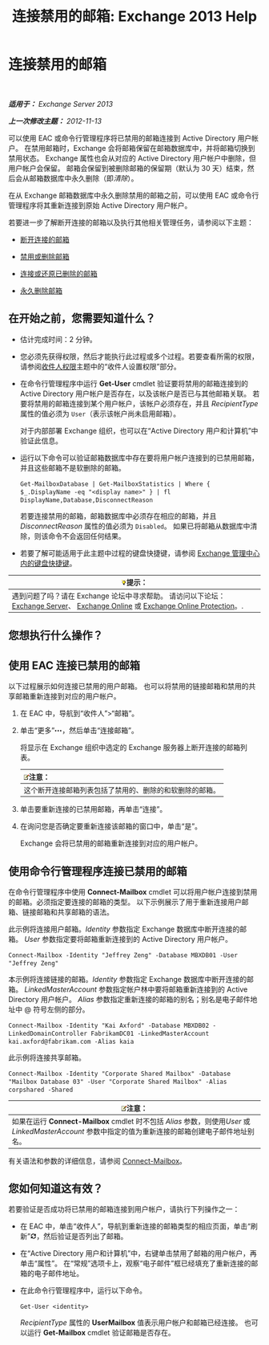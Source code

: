 ﻿---
title: '连接禁用的邮箱: Exchange 2013 Help'
TOCTitle: 连接禁用的邮箱
ms:assetid: a8abd399-75fd-4ee2-b2e4-634b55e4f79f
ms:mtpsurl: https://technet.microsoft.com/zh-cn/library/JJ863439(v=EXCHG.150)
ms:contentKeyID: 50556631
ms.date: 01/11/2018
mtps_version: v=EXCHG.150
ms.translationtype: HT
---

# 连接禁用的邮箱

 

_**适用于：** Exchange Server 2013_

_**上一次修改主题：** 2012-11-13_

可以使用 EAC 或命令行管理程序将已禁用的邮箱连接到 Active Directory 用户帐户。 在禁用邮箱时，Exchange 会将邮箱保留在邮箱数据库中，并将邮箱切换到禁用状态。 Exchange 属性也会从对应的 Active Directory 用户帐户中删除，但用户帐户会保留。 邮箱会保留到被删除邮箱的保留期（默认为 30 天）结束，然后会从邮箱数据库中永久删除（即*清除*）。

在从 Exchange 邮箱数据库中永久删除禁用的邮箱之前，可以使用 EAC 或命令行管理程序将其重新连接到原始 Active Directory 用户帐户。

若要进一步了解断开连接的邮箱以及执行其他相关管理任务，请参阅以下主题：

  - [断开连接的邮箱](disconnected-mailboxes-exchange-2013-help.md)

  - [禁用或删除邮箱](disable-or-delete-a-mailbox-exchange-2013-help.md)

  - [连接或还原已删除的邮箱](connect-or-restore-a-deleted-mailbox-exchange-2013-help.md)

  - [永久删除邮箱](permanently-delete-a-mailbox-exchange-2013-help.md)

## 在开始之前，您需要知道什么？

  - 估计完成时间：2 分钟。

  - 您必须先获得权限，然后才能执行此过程或多个过程。若要查看所需的权限，请参阅[收件人权限](recipients-permissions-exchange-2013-help.md)主题中的“收件人设置权限”部分。

  - 在命令行管理程序中运行 **Get-User** cmdlet 验证要将禁用的邮箱连接到的 Active Directory 用户帐户是否存在，以及该帐户是否已与其他邮箱关联。 若要将禁用的邮箱连接到某个用户帐户，该帐户必须存在，并且 *RecipientType* 属性的值必须为 `User`（表示该帐户尚未启用邮箱）。
    
    对于内部部署 Exchange 组织，也可以在“Active Directory 用户和计算机”中验证此信息。

  - 运行以下命令可以验证邮箱数据库中存在要将用户帐户连接到的已禁用邮箱，并且这些邮箱不是软删除的邮箱。
    
        Get-MailboxDatabase | Get-MailboxStatistics | Where { $_.DisplayName -eq "<display name>" } | fl DisplayName,Database,DisconnectReason
    
    若要连接禁用的邮箱，邮箱数据库中必须存在相应的邮箱，并且 *DisconnectReason* 属性的值必须为 `Disabled`。 如果已将邮箱从数据库中清除，则该命令不会返回任何结果。

  - 若要了解可能适用于此主题中过程的键盘快捷键，请参阅 [Exchange 管理中心内的键盘快捷键](keyboard-shortcuts-in-the-exchange-admin-center-exchange-online-protection-help.md)。

<table>
<thead>
<tr class="header">
<th><img src="images/Bb124558.tip(EXCHG.150).gif" title="提示" alt="提示" />提示：</th>
</tr>
</thead>
<tbody>
<tr class="odd">
<td>遇到问题了吗？请在 Exchange 论坛中寻求帮助。 请访问以下论坛：<a href="https://go.microsoft.com/fwlink/p/?linkid=60612">Exchange Server</a>、 <a href="https://go.microsoft.com/fwlink/p/?linkid=267542">Exchange Online</a> 或 <a href="https://go.microsoft.com/fwlink/p/?linkid=285351">Exchange Online Protection</a>。.</td>
</tr>
</tbody>
</table>


## 您想执行什么操作？

## 使用 EAC 连接已禁用的邮箱

以下过程展示如何连接已禁用的用户邮箱。 也可以将禁用的链接邮箱和禁用的共享邮箱重新连接到对应的用户帐户。

1.  在 EAC 中，导航到“收件人”\>“邮箱”。

2.  单击“更多”![更多选项图标](images/JJ150550.5381819e-3b21-4873-8714-e9b956290b28(EXCHG.150).gif "更多选项图标")，然后单击“连接邮箱”。
    
    将显示在 Exchange 组织中选定的 Exchange 服务器上断开连接的邮箱列表。
    
    <table>
    <thead>
    <tr class="header">
    <th><img src="images/Bb124558.note(EXCHG.150).gif" title="注意" alt="注意" />注意：</th>
    </tr>
    </thead>
    <tbody>
    <tr class="odd">
    <td>这个断开连接邮箱列表包括了禁用的、删除的和软删除的邮箱。</td>
    </tr>
    </tbody>
    </table>


3.  单击要重新连接的已禁用邮箱，再单击“连接”。

4.  在询问您是否确定要重新连接该邮箱的窗口中，单击“是”。
    
    Exchange 会将已禁用的邮箱重新连接到对应的用户帐户。

## 使用命令行管理程序连接已禁用的邮箱

在命令行管理程序中使用 **Connect-Mailbox** cmdlet 可以将用户帐户连接到禁用的邮箱。必须指定要连接的邮箱的类型。 以下示例展示了用于重新连接用户邮箱、链接邮箱和共享邮箱的语法。

此示例将连接用户邮箱。*Identity* 参数指定 Exchange 数据库中断开连接的邮箱。 *User* 参数指定要将邮箱重新连接到的 Active Directory 用户帐户。

    Connect-Mailbox -Identity "Jeffrey Zeng" -Database MBXDB01 -User "Jeffrey Zeng"

本示例将连接链接的邮箱。*Identity* 参数指定 Exchange 数据库中断开连接的邮箱。 *LinkedMasterAccount* 参数指定帐户林中要将邮箱重新连接到的 Active Directory 用户帐户。 *Alias* 参数指定重新连接的邮箱的别名；别名是电子邮件地址中 @ 符号左侧的部分。

    Connect-Mailbox -Identity "Kai Axford" -Database MBXDB02 -LinkedDomainController FabrikamDC01 -LinkedMasterAccount kai.axford@fabrikam.com -Alias kaia

此示例将连接共享邮箱。

    Connect-Mailbox -Identity "Corporate Shared Mailbox" -Database "Mailbox Database 03" -User "Corporate Shared Mailbox" -Alias corpshared -Shared

<table>
<thead>
<tr class="header">
<th><img src="images/Bb124558.note(EXCHG.150).gif" title="注意" alt="注意" />注意：</th>
</tr>
</thead>
<tbody>
<tr class="odd">
<td>如果在运行 <strong>Connect-Mailbox</strong> cmdlet 时不包括 <em>Alias</em> 参数，则使用<em>User</em> 或 <em>LinkedMasterAccount</em> 参数中指定的值为重新连接的邮箱创建电子邮件地址别名。</td>
</tr>
</tbody>
</table>


有关语法和参数的详细信息，请参阅 [Connect-Mailbox](https://technet.microsoft.com/zh-cn/library/aa997878\(v=exchg.150\))。

## 您如何知道这有效？

若要验证是否成功将已禁用的邮箱连接到用户帐户，请执行下列操作之一：

  - 在 EAC 中，单击“收件人”，导航到重新连接的邮箱类型的相应页面，单击“刷新”![刷新图标](images/Dd353189.85f271ca-32a4-426c-842a-d2172567099d(EXCHG.150).gif "刷新图标")，然后验证是否列出了邮箱。

  - 在“Active Directory 用户和计算机”中，右键单击禁用了邮箱的用户帐户，再单击“属性”。 在“常规”选项卡上，观察“电子邮件”框已经填充了重新连接的邮箱的电子邮件地址。

  - 在此命令行管理程序中，运行以下命令。
    
        Get-User <identity>
    
    *RecipientType* 属性的 **UserMailbox** 值表示用户帐户和邮箱已经连接。 也可以运行 **Get-Mailbox** cmdlet 验证邮箱是否存在。

